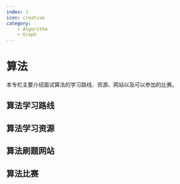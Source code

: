 ```yaml
---
index: 1
icon: creative
category: 
    - Algorithm
    - Graph
---
```


# 算法

本专栏主要介绍面试算法的学习路线、资源、网站以及可以参加的比赛。

## 算法学习路线



## 算法学习资源



## 算法刷题网站



## 算法比赛
